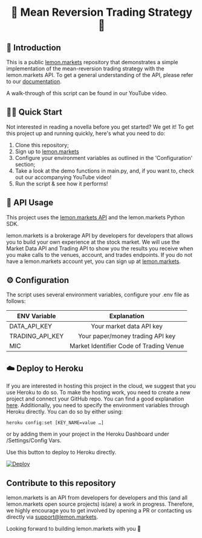 <h1 align='center'>
  🍋 Mean Reversion Trading Strategy 🍋 
</h1>

## 👋 Introduction 

This is a public [lemon.markets](https://lemon.markets) repository that demonstrates a simple implementation of the mean-reversion trading strategy with the lemon.markets API. 
To get a general understanding of the API, please refer to our [documentation](https://docs.lemon.markets).

A walk-through of this script can be found in our YouTube video.

## 🏃‍♂️ Quick Start
Not interested in reading a novella before you get started? We get it! To get this project up and running quickly, here's what you need to do:
1. Clone this repository;
2. Sign up to [lemon.markets](https://www.lemon.markets/)
3. Configure your environment variables as outlined in the 'Configuration' section;
4. Take a look at the demo functions in main.py, and, if you want to, check out our accompanying YouTube video!
5. Run the script & see how it performs! 


## 🔌 API Usage

This project uses the [lemon.markets API](https://www.lemon.markets/en-de/for-developers) and the lemon.markets Python SDK.

lemon.markets is a brokerage API by developers for developers that allows you to build your own experience at the stock market. 
We will use the Market Data API and Trading API to show you the results you receive when you make calls to the venues, account, and trades endpoints.
If you do not have a lemon.markets account yet, you can sign up at [lemon.markets](https://www.lemon.markets/).

## ⚙️ Configuration

The script uses several environment variables, configure your .env file as follows:

| ENV Variable    |               Explanation               |
|-----------------|:---------------------------------------:|
| DATA_API_KEY    |        Your market data API key         |
| TRADING_API_KEY |    Your paper/money trading API key     |
| MIC             | Market Identifier Code of Trading Venue |


## ☁️ Deploy to Heroku
If you are interested in hosting this project in the cloud, 
we suggest that you use Heroku to do so. To make the hosting 
work, you need to create a new project and connect 
your GitHub repo. You can find a good explanation [here](https://dev.to/josylad/how-to-deploy-a-python-script-or-bot-to-heroku-in-5-minutes-9dp).
Additionally, you need to specify the environment variables
through Heroku directly. You can do so by either using:

```
heroku config:set [KEY_NAME=value …]
```
or by adding them in your project in the Heroku Dashboard under 
/Settings/Config Vars. 

Use this button to deploy to Heroku directly.


[![Deploy](https://www.herokucdn.com/deploy/button.svg)](https://heroku.com/deploy?template=https://github.com/lemon-markets/content-mean-reversion-lemon.markets)

## Contribute to this repository
lemon.markets is an API from developers for developers and this (and all lemon.markets open source projects) is(are) a work in progress. 
Therefore, we highly encourage you to get involved by opening a PR or contacting us directly via [support@lemon.markets](mailto:support@lemon.markets).

Looking forward to building lemon.markets with you 🍋

